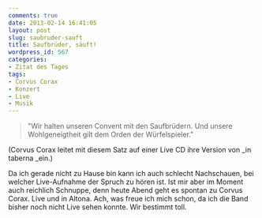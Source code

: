 ```yaml
---
comments: true
date: 2013-02-14 16:41:05
layout: post
slug: saubruder-sauft
title: Saufbrüder, säuft!
wordpress_id: 567
categories:
- Zitat des Tages
tags:
- Corvus Corax
- Konzert
- Live
- Musik
---
```


> "Wir halten unseren Convent mit den Saufbrüdern. Und unsere Wohlgeneigtheit gilt dem Orden der Würfelspieler."







(Corvus Corax leitet mit diesem Satz auf einer Live CD ihre Version von _in taberna _ein.)

<!-- more -->

Da ich gerade nicht zu Hause bin kann ich auch schlecht Nachschauen, bei welcher Live-Aufnahme der Spruch zu hören ist. Ist mir aber im Moment auch 
reichlich Schnuppe, denn heute Abend geht es spontan zu Corvus Corax. Live und in Altona. Ach, was freue ich mich schon, da ich die Band bisher noch nicht Live sehen konnte. Wir bestimmt toll.
